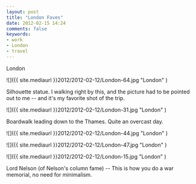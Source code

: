 ```yaml
---
layout: post
title: "London Faves"
date: 2012-02-15 14:24
comments: false
keywords:
- work
- London
- travel
---
```

London

![]({{ site.mediaurl }}2012/2012-02-12/London-64.jpg "London" )


Silhouette statue.  I walking right by this, and the picture had to be pointed out to me -- and it's my favorite shot of the trip.

![]({{ site.mediaurl }}2012/2012-02-12/London-31.jpg "London" )


Boardwalk leading down to the Thames.  Quite an overcast day.

![]({{ site.mediaurl }}2012/2012-02-12/London-44.jpg "London" )


![]({{ site.mediaurl }}2012/2012-02-12/London-47.jpg "London" )


![]({{ site.mediaurl }}2012/2012-02-12/London-15.jpg "London" )


Lord Nelson (of Nelson's column fame) -- This is how you do a war memorial, no need for minimalism.
